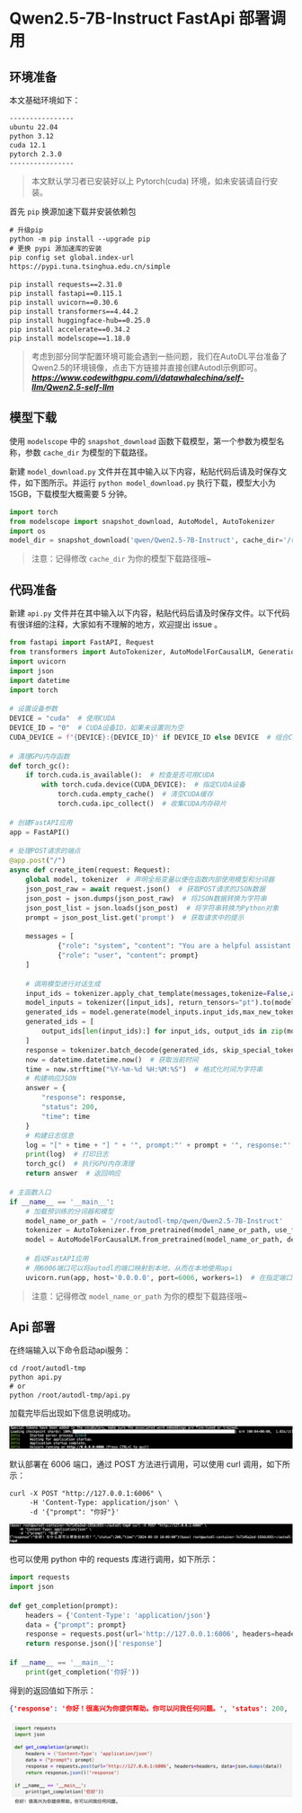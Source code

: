 # Qwen2.5-7B-Instruct FastApi 部署调用

## 环境准备  

本文基础环境如下：

```
----------------
ubuntu 22.04
python 3.12
cuda 12.1
pytorch 2.3.0
----------------
```
> 本文默认学习者已安装好以上 Pytorch(cuda) 环境，如未安装请自行安装。

首先 `pip` 换源加速下载并安装依赖包

```shell
# 升级pip
python -m pip install --upgrade pip
# 更换 pypi 源加速库的安装
pip config set global.index-url https://pypi.tuna.tsinghua.edu.cn/simple

pip install requests==2.31.0
pip install fastapi==0.115.1
pip install uvicorn==0.30.6
pip install transformers==4.44.2
pip install huggingface-hub==0.25.0
pip install accelerate==0.34.2
pip install modelscope==1.18.0
```

> 考虑到部分同学配置环境可能会遇到一些问题，我们在AutoDL平台准备了Qwen2.5的环境镜像，点击下方链接并直接创建Autodl示例即可。
> ***https://www.codewithgpu.com/i/datawhalechina/self-llm/Qwen2.5-self-llm***


## 模型下载  

使用 `modelscope` 中的 `snapshot_download` 函数下载模型，第一个参数为模型名称，参数 `cache_dir` 为模型的下载路径。

新建 `model_download.py` 文件并在其中输入以下内容，粘贴代码后请及时保存文件，如下图所示。并运行 `python model_download.py` 执行下载，模型大小为 15GB，下载模型大概需要 5 分钟。

```python
import torch
from modelscope import snapshot_download, AutoModel, AutoTokenizer
import os
model_dir = snapshot_download('qwen/Qwen2.5-7B-Instruct', cache_dir='/root/autodl-tmp', revision='master')
```

> 注意：记得修改 `cache_dir` 为你的模型下载路径哦~

## 代码准备  

新建 `api.py` 文件并在其中输入以下内容，粘贴代码后请及时保存文件。以下代码有很详细的注释，大家如有不理解的地方，欢迎提出 issue 。  

```python
from fastapi import FastAPI, Request
from transformers import AutoTokenizer, AutoModelForCausalLM, GenerationConfig
import uvicorn
import json
import datetime
import torch

# 设置设备参数
DEVICE = "cuda"  # 使用CUDA
DEVICE_ID = "0"  # CUDA设备ID，如果未设置则为空
CUDA_DEVICE = f"{DEVICE}:{DEVICE_ID}" if DEVICE_ID else DEVICE  # 组合CUDA设备信息

# 清理GPU内存函数
def torch_gc():
    if torch.cuda.is_available():  # 检查是否可用CUDA
        with torch.cuda.device(CUDA_DEVICE):  # 指定CUDA设备
            torch.cuda.empty_cache()  # 清空CUDA缓存
            torch.cuda.ipc_collect()  # 收集CUDA内存碎片

# 创建FastAPI应用
app = FastAPI()

# 处理POST请求的端点
@app.post("/")
async def create_item(request: Request):
    global model, tokenizer  # 声明全局变量以便在函数内部使用模型和分词器
    json_post_raw = await request.json()  # 获取POST请求的JSON数据
    json_post = json.dumps(json_post_raw)  # 将JSON数据转换为字符串
    json_post_list = json.loads(json_post)  # 将字符串转换为Python对象
    prompt = json_post_list.get('prompt')  # 获取请求中的提示

    messages = [
            {"role": "system", "content": "You are a helpful assistant."},
            {"role": "user", "content": prompt}
    ]

    # 调用模型进行对话生成
    input_ids = tokenizer.apply_chat_template(messages,tokenize=False,add_generation_prompt=True)
    model_inputs = tokenizer([input_ids], return_tensors="pt").to(model.device)
    generated_ids = model.generate(model_inputs.input_ids,max_new_tokens=512)
    generated_ids = [
        output_ids[len(input_ids):] for input_ids, output_ids in zip(model_inputs.input_ids, generated_ids)
    ]
    response = tokenizer.batch_decode(generated_ids, skip_special_tokens=True)[0]
    now = datetime.datetime.now()  # 获取当前时间
    time = now.strftime("%Y-%m-%d %H:%M:%S")  # 格式化时间为字符串
    # 构建响应JSON
    answer = {
        "response": response,
        "status": 200,
        "time": time
    }
    # 构建日志信息
    log = "[" + time + "] " + '", prompt:"' + prompt + '", response:"' + repr(response) + '"'
    print(log)  # 打印日志
    torch_gc()  # 执行GPU内存清理
    return answer  # 返回响应

# 主函数入口
if __name__ == '__main__':
    # 加载预训练的分词器和模型
    model_name_or_path = '/root/autodl-tmp/qwen/Qwen2.5-7B-Instruct'
    tokenizer = AutoTokenizer.from_pretrained(model_name_or_path, use_fast=False)
    model = AutoModelForCausalLM.from_pretrained(model_name_or_path, device_map=CUDA_DEVICE, torch_dtype=torch.bfloat16)

    # 启动FastAPI应用
    # 用6006端口可以将autodl的端口映射到本地，从而在本地使用api
    uvicorn.run(app, host='0.0.0.0', port=6006, workers=1)  # 在指定端口和主机上启动应用
```

> 注意：记得修改 `model_name_or_path` 为你的模型下载路径哦~

## Api 部署  

在终端输入以下命令启动api服务：  

```shell  
cd /root/autodl-tmp
python api.py
# or
python /root/autodl-tmp/api.py
```

加载完毕后出现如下信息说明成功。

![alt text](./images/01-1.png)

默认部署在 6006 端口，通过 POST 方法进行调用，可以使用 curl 调用，如下所示：  

```shell
curl -X POST "http://127.0.0.1:6006" \
     -H 'Content-Type: application/json' \
     -d '{"prompt": "你好"}'
```
![alt text](./images/01-2.png)

也可以使用 python 中的 requests 库进行调用，如下所示：

```python
import requests
import json

def get_completion(prompt):
    headers = {'Content-Type': 'application/json'}
    data = {"prompt": prompt}
    response = requests.post(url='http://127.0.0.1:6006', headers=headers, data=json.dumps(data))
    return response.json()['response']

if __name__ == '__main__':
    print(get_completion('你好'))
```

得到的返回值如下所示：

```json
{'response': '你好！很高兴为你提供帮助。你可以问我任何问题。', 'status': 200, 'time': '2024-09-19 10:13:08'}
```

![alt text](./images/01-3.png)